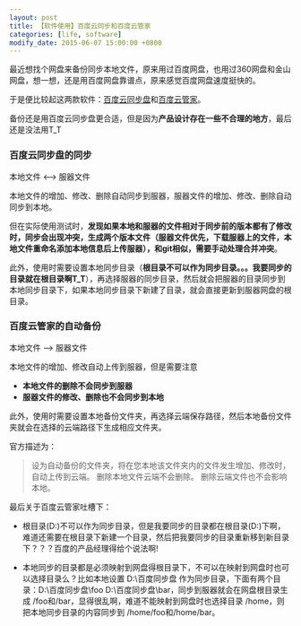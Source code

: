 ```yaml
---
layout: post
title: 【软件使用】百度云同步和百度云管家
categories: [life, software]
modify_date: 2015-06-07 15:00:00 +0800
---
```


最近想找个网盘来备份同步本地文件，原来用过百度网盘，也用过360网盘和金山网盘，想一想，还是用百度网盘靠谱点，原来感觉百度网盘速度挺快的。

于是便比较起这两款软件：[百度云同步盘](http://pan.baidu.com/download)和[百度云管家](http://pan.baidu.com/download)。

备份还是用百度云同步盘更合适，但是因为**产品设计存在一些不合理的地方**，最后还是没法用T_T

### 百度云同步盘的同步

本地文件 <——> 服器文件

本地文件的增加、修改、删除自动同步到服器，服器文件的增加、修改、删除自动同步到本地。

但在实际使用测试时，**发现如果本地和服器的文件相对于同步前的版本都有了修改时，同步会出现冲突，生成两个版本文件（服器文件优先，下载服器上的文件，本地文件重命名添加本地信息后上传服器），和git相似，需要手动处理合并冲突**。

此外，使用时需要设置本地同步目录（**根目录不可以作为同步目录。。。我要同步的目录就在根目录啊T_T**），再选择服器的同步目录，然后就会把服器的目录同步到本地同步目录下，如果本地同步目录下新建了目录，就会直接更新到服器网盘的根目录。


### 百度云管家的自动备份

本地文件 ——> 服器文件

本地文件的增加、修改自动上传到服器，但是需要注意

* **本地文件的删除不会同步到服器**
* **服器文件的修改、删除也不会同步到本地**

此外，使用时需要设置本地备份文件夹，再选择云端保存路径，然后本地备份文件夹就会在选择的云端路径下生成相应文件夹。

官方描述为：

> 设为自动备份的文件夹，将在您本地该文件夹内的文件发生增加、修改时，自动上传到云端。
删除本地文件云端不会删除。
删除云端文件也不会影响本地。

最后关于百度云管家吐槽下：

* 根目录(D:\)不可以作为同步目录，但是我要同步的目录都在根目录(D:\)下啊，难道还需要在根目录下新建一个目录，然后把我要同步的目录重新移到新目录下？？？百度的产品经理得给个说法啊!

* 本地同步的目录都是必须映射到网盘得根目录下，不可以在映射到网盘时也可以选择目录么？比如本地设置 D:\百度同步盘 作为同步目录，下面有两个目录：D:\百度同步盘\foo D:\百度同步盘\bar，同步到服器就会在网盘根目录生成 /foo和/bar，显得很乱啊，难道不能映射到网盘时也选择目录 /home，则把本地同步目录的内容同步到 /home/foo和/home/bar。